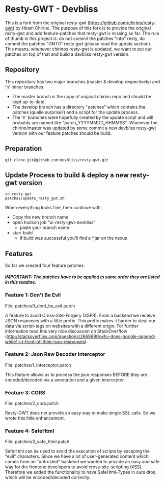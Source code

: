 # Resty-GWT - Devbliss

This is a fork from the original resty-gwt (https://github.com/chirino/resty-gwt) by Hiram Chirino.
The purpose of this fork is to provide the original resty-gwt and add feature-patches that resty-gwt is missing so far. The rule of thumb in this project is: do not commit the patches "into" resty, do commit the patches "ONTO" resty gwt (please read the update section). This means, whenever chirinos resty-gwt is updated, we want to put our patches on top of that and build a devbliss resty-gwt version. 


## Repository
This repository has two major branches (master & develop respectively) and 'n' minor branches.

 * The master branch is the copy of original chirino repo and should be kept up-to-date. 
 * The develop branch has a directory "patches" which contains the patches (quelle surprise?) and 
a script for the update process. 
 * The 'n' branches were hopefully created by the update script and will probably are named like "patch_YYYYMMDD_HHMMSS". Whenever the chirino/master was updated by some commit a new devbliss resty-gwt version with our feature patches should be build.


## Preparation 
    git clone git@github.com:devbliss/resty-gwt.git

## Update Process to build & deploy a new resty-gwt version

    cd resty-gwt
    patches/update_resty_gwt.sh

When everything looks fine, then continue with

 * Copy the new branch name
 * open hudson job "ui-resty-gwt-devbliss"
   * paste your branch name
 * start build
   * if build was successful you'll find a *.jar on the nexus 


## Features
So far we created four feature patches. 

##### IMPORTANT: The patches have to be applied in same order they are listed in this readme.

### Feature 1: Don't Be Evil

File: patches/0\_dont\_be_evil.patch

A feature to avoid Cross-Site-Forgery (XSFR).
From a backend we receive JSON responses with a little prefix. This prefix makes it harder to steal our data via 
script-tags on websites with a different origin. 
For further information read this very nice discussion on StackOverflow 
(http://stackoverflow.com/questions/2669690/why-does-google-append-while1-in-front-of-their-json-responses).


### Feature 2: Json Raw Decoder Interceptor

File: patches/1\_interceptor.patch

This feature allows us to process the json responses BEFORE they are encoded/decoded via a annotation and a given interceptor.


### Feature 3: CORS

File: patches/2\_cors.patch

Resty-GWT does not provide an easy way to make single SSL calls. So we wrote this little enhancement.

### Feature 4: SafeHtml

File: patches/3\_safe_html.patch

SafeHtml can be used to avoid the execution of scripts by escaping the "evil" characters.
Since we have a lot of user-generated content which comes from an "untrusted" backend we wanted
to provide an easy and safe way for the frontend developers to avoid cross-site-scripting (XSS).
Therefore we added the functionality to have SafeHtml-Types in ours dtos, which will be encoded/decoded correctly.



